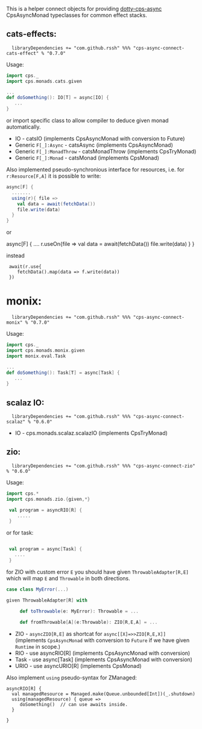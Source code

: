 

 This is a helper connect objects for providing [dotty-cps-async](https://github.com/rssh/dotty-cps-async) CpsAsyncMonad typeclasses for common effect stacks.


## cats-effects:

```
  libraryDependencies += "com.github.rssh" %%% "cps-async-connect-cats-effect" % "0.7.0"  
```


Usage:

```scala
import cps._
import cps.monads.cats.given

...
def doSomething(): IO[T] = async[IO] {
   ...
}

```

 or import specific class to allow compiler to deduce given monad automatically.

  * IO  -  catsIO  (implements CpsAsyncMonad with conversion to Future)
  * Generic `F[_]:Async` - catsAsync (implements CpsAsyncMonad)
  * Generic `F[_]:MonadThrow` - catsMonadThrow (implements CpsTryMonad)
  * Generic `F[_]:Monad` - catsMonad (implements CpsMonad)

Also implemented pseudo-synchronious interface for resources, i.e. for `r:Resource[F,A]` it is possible to write:

```scala
async[F] {
  .......
  using(r){ file =>
    val data = await(fetchData())
    file.write(data)
  }
} 
```

or

async[F] {
  ....
  r.useOn{file =>
     val data = await(fetchData())
     file.write(data)
  }
}


instead
```
 await(r.use{
    fetchData().map(data => f.write(data))
 })  
```

# monix:

```
  libraryDependencies += "com.github.rssh" %%% "cps-async-connect-monix" % "0.7.0"  
```


Usage:

```scala
import cps._
import cps.monads.monix.given
import monix.eval.Task

...
def doSomething(): Task[T] = async[Task] {
   ...
}

```


## scalaz IO:

```
  libraryDependencies += "com.github.rssh" %%% "cps-async-connect-scalaz" % "0.6.0"  
```

  * IO - cps.monads.scalaz.scalazIO  (implements CpsTryMonad)


## zio:

```
  libraryDependencies += "com.github.rssh" %%% "cps-async-connect-zio" % "0.6.0"  
```

Usage:

```scala
import cps.*
import cps.monads.zio.{given,*}

 val program = asyncRIO[R] {
    .....
 }

```

or for task:

```scala

 val program = async[Task] {
   ....
 }


```

for ZIO with custom error `E` you should have given `ThrowableAdapter[R,E]` which will map `E` and `Throwable` in both directions.

```scala
case class MyError(...)

given ThrowableAdapter[R] with

     def toThrowable(e: MyError): Throwable = ...
        
     def fromThrowable[A](e:Throwable): ZIO[R,E,A] = ...

```


  * ZIO  -  `asyncZIO[R,E]` as shortcat for `async[[X]=>>ZIO[R,E,X]]` (implements `CpsAsyncMonad` with conversion to `Future` if we have given `Runtime` in scope.)
  * RIO  -  use asyncRIO[R]  (implements CpsAsyncMonad with conversion)
  * Task  -  use async[Task]  (implements CpsAsyncMonad with conversion)
  * URIO  -  use asyncURIO[R]  (implements CpsMonad)
  
Also implement `using` pseudo-syntax for ZManaged: 

```
asyncRIO[R] {
  val managedResource = Managed.make(Queue.unbounded[Int])(_.shutdown)
  using(managedResource) { queue =>
     doSomething()  // can use awaits inside.
  }

}
```


